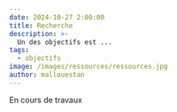 ```yaml
---
date: 2024-10-27 2:00:00
title: Recherche
description: >-
  Un des objectifs est ...
tags:
  - objectifs
image: /images/ressources/ressources.jpg
author: mallouestan
---
```


En cours de travaux
